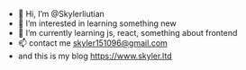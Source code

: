 - 👋 Hi, I’m @Skylerliutian
- 👀 I’m interested in learning something new
- 🌱 I’m currently learning js, react, something about frontend
- 📫 contact me skyler151096@gmail.com
- and this is my blog https://www.skyler.ltd

<!---
Skylerliutian/Skylerliutian is a ✨ special ✨ repository because its `README.md` (this file) appears on your GitHub profile.
You can click the Preview link to take a look at your changes.
--->
